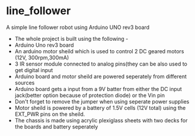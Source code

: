 # line_follower
A simple line follower robot using Arduino UNO rev3 board

 * The whole project is built using the following - 
 * Arduino Uno rev3 board
 * An arduino motor sheild which is used to control 2 DC geared motors (12V, 300rpm,300mA) 
 * 3 IR sensor module connected to analog pins(they can be also used to get digital input
 * Arduino board and motor sheild are powered seperately from different sources
 * Arduino board gets a input from a 9V batter from either the DC input jack(better option because of protection diode) or the Vin pin
 * Don't forget to remove the jumper when using seperate power supplies
 * Motor sheild is powered by a battery of 1.5V cells (12V total) using the EXT_PWR pins on the sheild.
 * The chassis is made using acrylic plexiglass sheets with two decks for the boards and battery seperately
